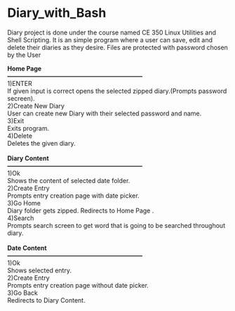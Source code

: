 # Diary_with_Bash
Diary project is done under the course named CE 350 Linux Utilities and Shell Scripting. It is an simple program where a user can save, edit and delete their diaries as they desire. Files are protected with password chosen by the User <br>

<b>Home Page</b> <br>
<b>——————————————————————</b><br>
1)ENTER<br>
If given input is correct opens the selected zipped diary.(Prompts password secreen).<br>
2)Create New Diary<br>
User can create new Diary with their selected password and name.<br>
3)Exit<br>
Exits program.<br>
4)Delete<br>
Deletes the given diary.<br><br>
<b>Diary Content</b><br>
<b>——————————————————————</b><br>
1)Ok<br>
Shows the content of selected date folder.<br>
2)Create Entry<br>
Prompts entry creation page with date picker.<br>
3)Go Home<br>
Diary folder gets zipped. Redirects to Home Page .<br>
4)Search<br>
Prompts search screen to get word that is going to be searched throughout diary.<br><br>
<b>Date Content</b><br>
<b>——————————————————————</b><br>
1)Ok<br>
Shows selected entry.<br>
2)Create Entry<br>
Prompts entry creation page without date picker.<br>
3)Go Back<br>
Redirects to Diary Content.<br>

